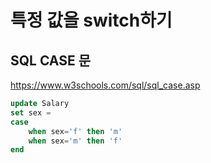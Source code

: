 # 특정 값을 switch하기
## SQL CASE 문
https://www.w3schools.com/sql/sql_case.asp
```sql
update Salary 
set sex = 
case
    when sex='f' then 'm'
    when sex='m' then 'f'
end
```
